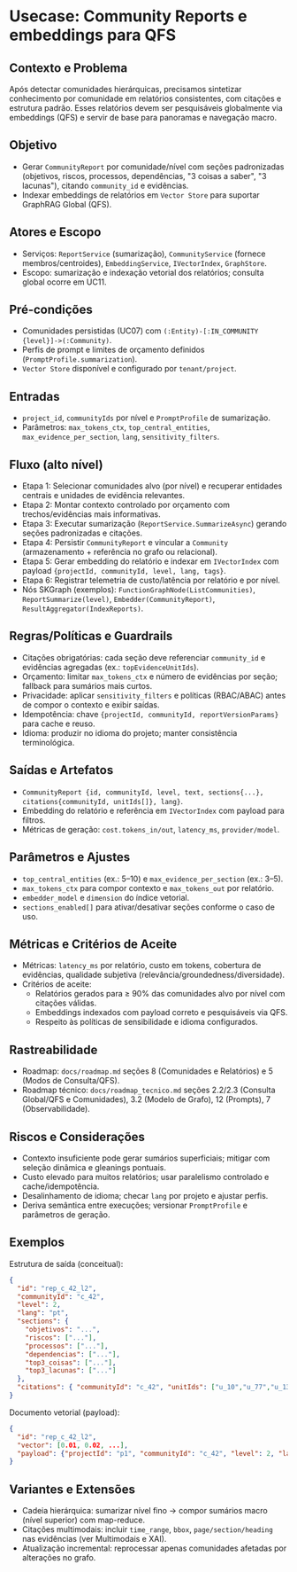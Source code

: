 # Usecase: Community Reports e embeddings para QFS

## Contexto e Problema
Após detectar comunidades hierárquicas, precisamos sintetizar conhecimento por comunidade em relatórios consistentes, com citações e estrutura padrão. Esses relatórios devem ser pesquisáveis globalmente via embeddings (QFS) e servir de base para panoramas e navegação macro.

## Objetivo
- Gerar `CommunityReport` por comunidade/nível com seções padronizadas (objetivos, riscos, processos, dependências, "3 coisas a saber", "3 lacunas"), citando `community_id` e evidências.
- Indexar embeddings de relatórios em `Vector Store` para suportar GraphRAG Global (QFS).

## Atores e Escopo
- Serviços: `ReportService` (sumarização), `CommunityService` (fornece membros/centroides), `EmbeddingService`, `IVectorIndex`, `GraphStore`.
- Escopo: sumarização e indexação vetorial dos relatórios; consulta global ocorre em UC11.

## Pré-condições
- Comunidades persistidas (UC07) com `(:Entity)-[:IN_COMMUNITY {level}]->(:Community)`.
- Perfis de prompt e limites de orçamento definidos (`PromptProfile.summarization`).
- `Vector Store` disponível e configurado por `tenant/project`.

## Entradas
- `project_id`, `communityIds` por nível e `PromptProfile` de sumarização.
- Parâmetros: `max_tokens_ctx`, `top_central_entities`, `max_evidence_per_section`, `lang`, `sensitivity_filters`.

## Fluxo (alto nível)
- Etapa 1: Selecionar comunidades alvo (por nível) e recuperar entidades centrais e unidades de evidência relevantes.
- Etapa 2: Montar contexto controlado por orçamento com trechos/evidências mais informativas.
- Etapa 3: Executar sumarização (`ReportService.SummarizeAsync`) gerando seções padronizadas e citações.
- Etapa 4: Persistir `CommunityReport` e vincular a `Community` (armazenamento + referência no grafo ou relacional).
- Etapa 5: Gerar embedding do relatório e indexar em `IVectorIndex` com payload `{projectId, communityId, level, lang, tags}`.
- Etapa 6: Registrar telemetria de custo/latência por relatório e por nível.
- Nós SKGraph (exemplos): `FunctionGraphNode(ListCommunities)`, `ReportSummarize(level)`, `Embedder(CommunityReport)`, `ResultAggregator(IndexReports)`.

## Regras/Políticas e Guardrails
- Citações obrigatórias: cada seção deve referenciar `community_id` e evidências agregadas (ex.: `topEvidenceUnitIds`).
- Orçamento: limitar `max_tokens_ctx` e número de evidências por seção; fallback para sumários mais curtos.
- Privacidade: aplicar `sensitivity_filters` e políticas (RBAC/ABAC) antes de compor o contexto e exibir saídas.
- Idempotência: chave `{projectId, communityId, reportVersionParams}` para cache e reuso.
- Idioma: produzir no idioma do projeto; manter consistência terminológica.

## Saídas e Artefatos
- `CommunityReport {id, communityId, level, text, sections{...}, citations{communityId, unitIds[]}, lang}`.
- Embedding do relatório e referência em `IVectorIndex` com payload para filtros.
- Métricas de geração: `cost.tokens_in/out`, `latency_ms`, `provider/model`.

## Parâmetros e Ajustes
- `top_central_entities` (ex.: 5–10) e `max_evidence_per_section` (ex.: 3–5).
- `max_tokens_ctx` para compor contexto e `max_tokens_out` por relatório.
- `embedder_model` e `dimension` do índice vetorial.
- `sections_enabled[]` para ativar/desativar seções conforme o caso de uso.

## Métricas e Critérios de Aceite
- Métricas: `latency_ms` por relatório, custo em tokens, cobertura de evidências, qualidade subjetiva (relevância/groundedness/diversidade).
- Critérios de aceite:
  - Relatórios gerados para ≥ 90% das comunidades alvo por nível com citações válidas.
  - Embeddings indexados com payload correto e pesquisáveis via QFS.
  - Respeito às políticas de sensibilidade e idioma configurados.

## Rastreabilidade
- Roadmap: `docs/roadmap.md` seções 8 (Comunidades e Relatórios) e 5 (Modos de Consulta/QFS).
- Roadmap técnico: `docs/roadmap_tecnico.md` seções 2.2/2.3 (Consulta Global/QFS e Comunidades), 3.2 (Modelo de Grafo), 12 (Prompts), 7 (Observabilidade).

## Riscos e Considerações
- Contexto insuficiente pode gerar sumários superficiais; mitigar com seleção dinâmica e gleanings pontuais.
- Custo elevado para muitos relatórios; usar paralelismo controlado e cache/idempotência.
- Desalinhamento de idioma; checar `lang` por projeto e ajustar perfis.
- Deriva semântica entre execuções; versionar `PromptProfile` e parâmetros de geração.

## Exemplos
Estrutura de saída (conceitual):
```json
{
  "id": "rep_c_42_l2",
  "communityId": "c_42",
  "level": 2,
  "lang": "pt",
  "sections": {
    "objetivos": "...",
    "riscos": ["..."],
    "processos": ["..."],
    "dependencias": ["..."],
    "top3_coisas": ["..."],
    "top3_lacunas": ["..."]
  },
  "citations": { "communityId": "c_42", "unitIds": ["u_10","u_77","u_130"] }
}
```

Documento vetorial (payload):
```json
{
  "id": "rep_c_42_l2",
  "vector": [0.01, 0.02, ...],
  "payload": {"projectId": "p1", "communityId": "c_42", "level": 2, "lang": "pt", "tags": ["seguranca","lgpd"]}
}
```

## Variantes e Extensões
- Cadeia hierárquica: sumarizar nível fino → compor sumários macro (nível superior) com map-reduce.
- Citações multimodais: incluir `time_range`, `bbox`, `page/section/heading` nas evidências (ver Multimodais e XAI).
- Atualização incremental: reprocessar apenas comunidades afetadas por alterações no grafo.
